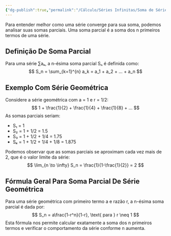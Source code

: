 ```yaml
---
{"dg-publish":true,"permalink":"/Cálculo/Séries Infinitas/Soma de Séries por Somas Parciais/","dgPassFrontmatter":true,"created":"2025-03-18T02:17:13.061-03:00"}
---
```



Para entender melhor como uma série converge para sua soma, podemos analisar suas somas parciais. Uma soma parcial é a soma dos n primeiros termos de uma série.

## Definição De Soma Parcial

Para uma série ∑aₖ, a n-ésima soma parcial Sₙ é definida como:
$$
 S_n = \sum_{k=1}^{n} a_k = a_1 + a_2 + … + a_n 
$$
## Exemplo Com Série Geométrica

Considere a série geométrica com a = 1 e r = 1/2:
$$
 1 + \frac{1}{2} + \frac{1}{4} + \frac{1}{8} + … 
$$
As somas parciais seriam:

- S₁ = 1
- S₂ = 1 + 1/2 = 1.5
- S₃ = 1 + 1/2 + 1/4 = 1.75
- S₄ = 1 + 1/2 + 1/4 + 1/8 = 1.875

Podemos observar que as somas parciais se aproximam cada vez mais de 2, que é o valor limite da série:
$$
 \lim_{n \to \infty} S_n = \frac{1}{1-\frac{1}{2}} = 2 
$$
## Fórmula Geral Para Soma Parcial De Série Geométrica

Para uma série geométrica com primeiro termo a e razão r, a n-ésima soma parcial é dada por:
$$
 S_n = a\frac{1-r^n}{1-r}, \text{ para } r \neq 1 
$$
Esta fórmula nos permite calcular exatamente a soma dos n primeiros termos e verificar o comportamento da série conforme n aumenta.
